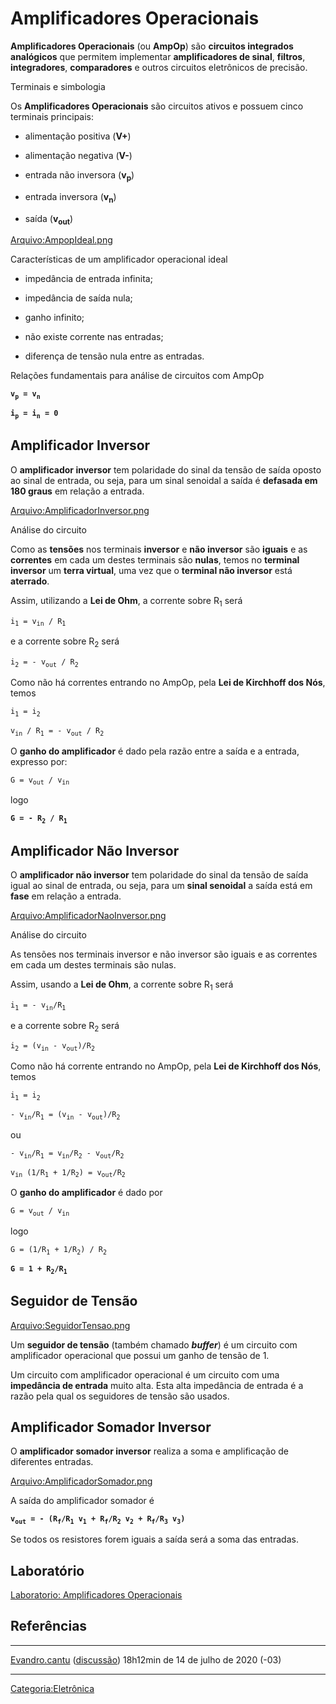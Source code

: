 # Amplificadores Operacionais

**Amplificadores Operacionais** (ou **AmpOp**) são **circuitos integrados analógicos** que permitem implementar **amplificadores de sinal**, **filtros**, **integradores**, **comparadores** e outros circuitos eletrônicos de precisão.

Terminais e simbologia  
Os **Amplificadores Operacionais** são circuitos ativos e possuem cinco terminais principais:

- alimentação positiva (**V+**)
- alimentação negativa (**V-**)
- entrada não inversora (**v<sub>p</sub>**)
- entrada inversora (**v<sub>n</sub>**)
- saída (**v<sub>out</sub>**)

<a href="Arquivo:AmpopIdeal.png" class="wikilink" title="Arquivo:AmpopIdeal.png">Arquivo:AmpopIdeal.png</a>

Características de um amplificador operacional ideal  

- impedância de entrada infinita;
- impedância de saída nula;
- ganho infinito;
- não existe corrente nas entradas;
- diferença de tensão nula entre as entradas.

Relações fundamentais para análise de circuitos com AmpOp  

**`v`<sub>`p`</sub>` = v`<sub>`n`</sub>**  
**`i`<sub>`p`</sub>` = i`<sub>`n`</sub>` = 0`**

## Amplificador Inversor

O **amplificador inversor** tem polaridade do sinal da tensão de saída oposto ao sinal de entrada, ou seja, para um sinal senoidal a saída é **defasada em 180 graus** em relação a entrada.

<a href="Arquivo:AmplificadorInversor.png" class="wikilink" title="Arquivo:AmplificadorInversor.png">Arquivo:AmplificadorInversor.png</a>

Análise do circuito  
Como as **tensões** nos terminais **inversor** e **não inversor** são **iguais** e as **correntes** em cada um destes terminais são **nulas**, temos no **terminal inversor** um **terra virtual**, uma vez que o **terminal não inversor** está **aterrado**.

Assim, utilizando a **Lei de Ohm**, a corrente sobre R<sub>1</sub> será

`i`<sub>`1`</sub>` = v`<sub>`in`</sub>` / R`<sub>`1`</sub>

e a corrente sobre R<sub>2</sub> será

`i`<sub>`2`</sub>` = - v`<sub>`out`</sub>` / R`<sub>`2`</sub>

Como não há correntes entrando no AmpOp, pela **Lei de Kirchhoff dos Nós**, temos

`i`<sub>`1`</sub>` = i`<sub>`2`</sub>

`v`<sub>`in`</sub>` / R`<sub>`1`</sub>` = - v`<sub>`out`</sub>` / R`<sub>`2`</sub>

O **ganho do amplificador** é dado pela razão entre a saída e a entrada, expresso por:

`G = v`<sub>`out`</sub>` / v`<sub>`in`</sub>

logo

**`G = - R`<sub>`2`</sub>` / R`<sub>`1`</sub>**

## Amplificador Não Inversor

O **amplificador não inversor** tem polaridade do sinal da tensão de saída igual ao sinal de entrada, ou seja, para um **sinal senoidal** a saída está em **fase** em relação a entrada.

<a href="Arquivo:AmplificadorNaoInversor.png" class="wikilink" title="Arquivo:AmplificadorNaoInversor.png">Arquivo:AmplificadorNaoInversor.png</a>

Análise do circuito  
As tensões nos terminais inversor e não inversor são iguais e as correntes em cada um destes terminais são nulas.

Assim, usando a **Lei de Ohm**, a corrente sobre R<sub>1</sub> será

`i`<sub>`1`</sub>` = - v`<sub>`in`</sub>`/R`<sub>`1`</sub>

e a corrente sobre R<sub>2</sub> será

`i`<sub>`2`</sub>` = (v`<sub>`in`</sub>` - v`<sub>`out`</sub>`)/R`<sub>`2`</sub>

Como não há corrente entrando no AmpOp, pela **Lei de Kirchhoff dos Nós**, temos

`i`<sub>`1`</sub>` = i`<sub>`2`</sub>

`- v`<sub>`in`</sub>`/R`<sub>`1`</sub>` = (v`<sub>`in`</sub>` - v`<sub>`out`</sub>`)/R`<sub>`2`</sub>

ou

`- v`<sub>`in`</sub>`/R`<sub>`1`</sub>` = v`<sub>`in`</sub>`/R`<sub>`2`</sub>` - v`<sub>`out`</sub>`/R`<sub>`2`</sub>

`v`<sub>`in`</sub>` (1/R`<sub>`1`</sub>` + 1/R`<sub>`2`</sub>`) = v`<sub>`out`</sub>`/R`<sub>`2`</sub>

O **ganho do amplificador** é dado por

`G = v`<sub>`out`</sub>` / v`<sub>`in`</sub>

logo

`G = (1/R`<sub>`1`</sub>` + 1/R`<sub>`2`</sub>`) / R`<sub>`2`</sub>

**`G = 1 + R`<sub>`2`</sub>`/R`<sub>`1`</sub>**

## Seguidor de Tensão

<a href="Arquivo:SeguidorTensao.png" class="wikilink" title="Arquivo:SeguidorTensao.png">Arquivo:SeguidorTensao.png</a>

Um **seguidor de tensão** (também chamado ***buffer***) é um circuito com amplificador operacional que possui um ganho de tensão de 1.

Um circuito com amplificador operacional é um circuito com uma **impedância de entrada** muito alta. Esta alta impedância de entrada é a razão pela qual os seguidores de tensão são usados.

## Amplificador Somador Inversor

O **amplificador somador inversor** realiza a soma e amplificação de diferentes entradas.

<a href="Arquivo:AmplificadorSomador.png" class="wikilink" title="Arquivo:AmplificadorSomador.png">Arquivo:AmplificadorSomador.png</a>

A saída do amplificador somador é

**`v`<sub>`out`</sub>` = - (R`<sub>`f`</sub>`/R`<sub>`1`</sub>` v`<sub>`1`</sub>` + R`<sub>`f`</sub>`/R`<sub>`2`</sub>` v`<sub>`2`</sub>` + R`<sub>`f`</sub>`/R`<sub>`3`</sub>` v`<sub>`3`</sub>`)`**

  
Se todos os resistores forem iguais a saída será a soma das entradas.

## Laboratório

<a href="Laboratorio:_Amplificadores_Operacionais" class="wikilink" title="Laboratorio: Amplificadores Operacionais">Laboratorio: Amplificadores Operacionais</a>  

## Referências

<references />

------------------------------------------------------------------------

<a href="Usuário:Evandro.cantu" class="wikilink" title="Evandro.cantu">Evandro.cantu</a> (<a href="Usuário_Discussão:Evandro.cantu" class="wikilink" title="discussão">discussão</a>) 18h12min de 14 de julho de 2020 (-03)

------------------------------------------------------------------------

<a href="Categoria:Eletrônica" class="wikilink" title="Categoria:Eletrônica">Categoria:Eletrônica</a>
